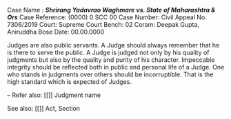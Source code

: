 Case Name : ***Shrirang Yadavrao Waghmare vs. State of Maharashtra & Ors***
Case Reference: (0000) 0 SCC 00
Case Number: Civil Appeal No. 7306/2019
Court: Supreme Court
Bench: 02
Coram: Deepak Gupta, Aniruddha Bose
Date: 00.00.0000

Judges are also public servants. A Judge should always remember that he is there to serve the public. A Judge is judged not only by his quality of judgments but also by the quality and purity of his character. Impeccable integrity should be reflected both in public and personal life of a Judge. One who stands in judgments over others should be incorruptible. That is the high standard which is expected of Judges.

–
Refer also:
[[]]
Judgment name

See also:
[[]] 
Act, Section